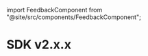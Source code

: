 import FeedbackComponent from "@site/src/components/FeedbackComponent";

# SDK v2.x.x

<FeedbackComponent/>
